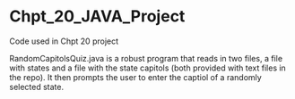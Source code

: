 # Chpt_20_JAVA_Project

Code used in Chpt 20 project

RandomCapitolsQuiz.java is a robust program that reads in two files, a file with states and a file with the state capitols (both provided with text files in the repo).
It then prompts the user to enter the captiol of a randomly selected state.


